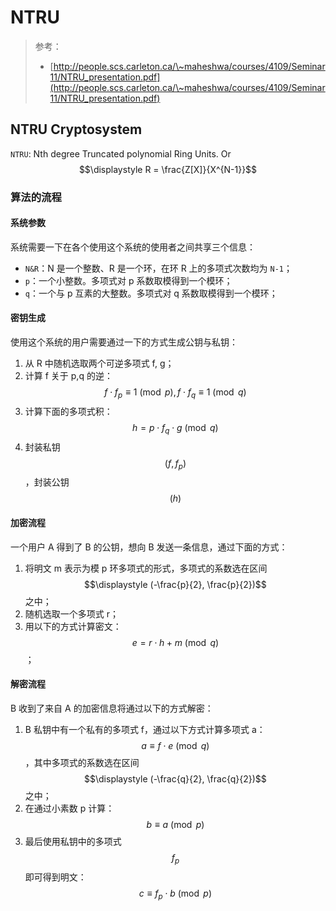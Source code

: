 # NTRU

> 参考：
>
> * [http://people.scs.carleton.ca/\~maheshwa/courses/4109/Seminar11/NTRU_presentation.pdf](http://people.scs.carleton.ca/\~maheshwa/courses/4109/Seminar11/NTRU_presentation.pdf)

## NTRU Cryptosystem

`NTRU`: Nth degree Truncated polynomial Ring Units. Or $$\displaystyle R = \frac{Z[X]}{X^{N-1}}$$

### 算法的流程

#### 系统参数

系统需要一下在各个使用这个系统的使用者之间共享三个信息：

* `N&R`：N 是一个整数、R 是一个环，在环 R 上的多项式次数均为 `N-1`；
* `p`：一个小整数。多项式对 p 系数取模得到一个模环；
* `q`：一个与 p 互素的大整数。多项式对 q 系数取模得到一个模环；

#### 密钥生成

使用这个系统的用户需要通过一下的方式生成公钥与私钥：

1. 从 R 中随机选取两个可逆多项式 f, g；
2. 计算 f 关于 p,q 的逆：$$f \cdot f_p \equiv 1 \pmod{p}, f \cdot f_q \equiv 1 \pmod{q}$$
3. 计算下面的多项式积：$$h = p \cdot f_q \cdot g \pmod{q}$$
4. 封装私钥 $$(f, f_p)$$，封装公钥 $$(h)$$

#### 加密流程

一个用户 A 得到了 B 的公钥，想向 B 发送一条信息，通过下面的方式：

1. 将明文 m 表示为模 p 环多项式的形式，多项式的系数选在区间 $$\displaystyle (-\frac{p}{2}, \frac{p}{2})$$ 之中；
2. 随机选取一个多项式 r；
3. 用以下的方式计算密文：$$e = r \cdot h + m \pmod{q}$$；

#### 解密流程

B 收到了来自 A 的加密信息将通过以下的方式解密：

1. B 私钥中有一个私有的多项式 f，通过以下方式计算多项式 a：$$a \equiv f \cdot e \pmod{q}$$，其中多项式的系数选在区间 $$\displaystyle (-\frac{q}{2}, \frac{q}{2})$$ 之中；
2. 在通过小素数 p 计算：$$b \equiv a \pmod{p}$$
3. 最后使用私钥中的多项式 $$f_p$$ 即可得到明文：$$c \equiv f_p \cdot b \pmod{p}$$
